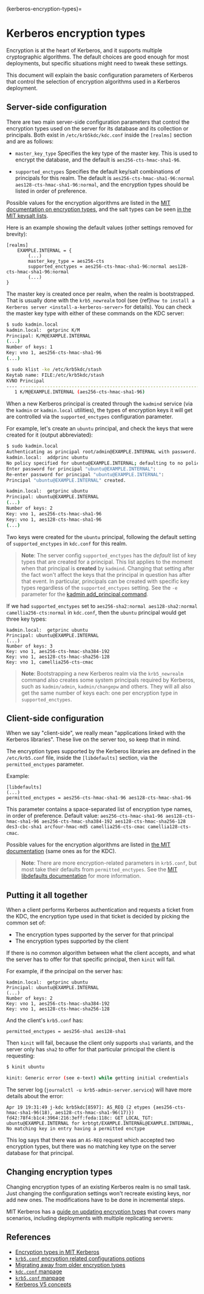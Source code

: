 (kerberos-encryption-types)=
# Kerberos encryption types

Encryption is at the heart of Kerberos, and it supports multiple cryptographic algorithms. The default choices are good enough for most deployments, but specific situations might need to tweak these settings.

This document will explain the basic configuration parameters of Kerberos that control the selection of encryption algorithms used in a Kerberos deployment.

## Server-side configuration

There are two main server-side configuration parameters that control the encryption types used on the server for its database and its collection or principals. Both exist in `/etc/krb5kdc/kdc.conf` inside the `[realms]` section and are as follows:

 * `master_key_type`
    Specifies the key type of the master key. This is used to encrypt the database, and the default is `aes256-cts-hmac-sha1-96`.

* `supported_enctypes`
    Specifies the default key/salt combinations of principals for this realm. The default is `aes256-cts-hmac-sha1-96:normal aes128-cts-hmac-sha1-96:normal`, and the encryption types should be listed in order of preference.

Possible values for the encryption algorithms are listed in the [MIT documentation on encryption types](https://web.mit.edu/kerberos/krb5-latest/doc/admin/conf_files/kdc_conf.html#encryption-types), and the salt types can be seen [in the MIT keysalt lists](https://web.mit.edu/kerberos/krb5-latest/doc/admin/conf_files/kdc_conf.html#keysalt-lists).

Here is an example showing the default values (other settings removed for brevity):
```text
[realms]
    EXAMPLE.INTERNAL = {
        (...)
        master_key_type = aes256-cts
        supported_enctypes = aes256-cts-hmac-sha1-96:normal aes128-cts-hmac-sha1-96:normal
        (...)
}
```

The master key is created once per realm, when the realm is bootstrapped. That is usually done with the `krb5_newrealm` tool (see {ref}`how to install a Kerberos server <install-a-kerberos-server>` for details). You can check the master key type with either of these commands on the KDC server:

```bash
$ sudo kadmin.local
kadmin.local:  getprinc K/M
Principal: K/M@EXAMPLE.INTERNAL
(...)
Number of keys: 1
Key: vno 1, aes256-cts-hmac-sha1-96
(...)

$ sudo klist -ke /etc/krb5kdc/stash
Keytab name: FILE:/etc/krb5kdc/stash
KVNO Principal
---- --------------------------------------------------------------------------
   1 K/M@EXAMPLE.INTERNAL (aes256-cts-hmac-sha1-96) 
```

When a new Kerberos principal is created through the `kadmind` service (via the `kadmin` or `kadmin.local` utilities), the types of encryption keys it will get are controlled via the `supported_enctypes` configuration parameter.

For example, let's create an `ubuntu` principal, and check the keys that were created for it (output abbreviated):

```bash
$ sudo kadmin.local
Authenticating as principal root/admin@EXAMPLE.INTERNAL with password.
kadmin.local:  addprinc ubuntu
No policy specified for ubuntu@EXAMPLE.INTERNAL; defaulting to no policy
Enter password for principal "ubuntu@EXAMPLE.INTERNAL":
Re-enter password for principal "ubuntu@EXAMPLE.INTERNAL":
Principal "ubuntu@EXAMPLE.INTERNAL" created.

kadmin.local:  getprinc ubuntu
Principal: ubuntu@EXAMPLE.INTERNAL
(...)
Number of keys: 2
Key: vno 1, aes256-cts-hmac-sha1-96
Key: vno 1, aes128-cts-hmac-sha1-96
(...)
```

Two keys were created for the `ubuntu` principal, following the default setting of `supported_enctypes` in `kdc.conf` for this realm.

> **Note**:
> The server config `supported_enctypes` has the *default* list of key types that are created for a principal. This list applies to the moment when that principal is **created** by `kadmind`. Changing that setting after the fact won't affect the keys that the principal in question has after that event. In particular, principals can be created with specific key types regardless of the `supported_enctypes` setting. See the `-e` parameter for the [kadmin add_principal command](https://web.mit.edu/kerberos/krb5-latest/doc/admin/database.html#add-principal).

If we had `supported_enctypes` set to `aes256-sha2:normal aes128-sha2:normal camellia256-cts:normal` in `kdc.conf`, then the `ubuntu` principal would get three key types:

```text
kadmin.local:  getprinc ubuntu
Principal: ubuntu@EXAMPLE.INTERNAL
(...)
Number of keys: 3
Key: vno 1, aes256-cts-hmac-sha384-192
Key: vno 1, aes128-cts-hmac-sha256-128
Key: vno 1, camellia256-cts-cmac
```

> **Note**:
> Bootstrapping a new Kerberos realm via the `krb5_newrealm` command also creates some system principals required by Kerberos, such as `kadmin/admin`, `kadmin/changepw` and others. They will all also get the same number of keys each: one per encryption type in `supported_enctypes`.

## Client-side configuration

When we say "client-side", we really mean "applications linked with the Kerberos libraries". These live on the server too, so keep that in mind.

The encryption types supported by the Kerberos libraries are defined in the `/etc/krb5.conf` file, inside the `[libdefaults]` section, via the `permitted_enctypes` parameter.

Example:

```text
[libdefaults]
(...)
permitted_enctypes = aes256-cts-hmac-sha1-96 aes128-cts-hmac-sha1-96
```

This parameter contains a space-separated list of encryption type names, in order of preference. Default value: `aes256-cts-hmac-sha1-96 aes128-cts-hmac-sha1-96 aes256-cts-hmac-sha384-192 aes128-cts-hmac-sha256-128 des3-cbc-sha1 arcfour-hmac-md5 camellia256-cts-cmac camellia128-cts-cmac`.

Possible values for the encryption algorithms are listed in [the MIT documentation](https://web.mit.edu/kerberos/krb5-latest/doc/admin/conf_files/kdc_conf.html#encryption-types) (same ones as for the KDC).

> **Note**:
> There are more encryption-related parameters in `krb5.conf`, but most take their defaults from `permitted_enctypes`. See the [MIT libdefaults documentation](https://web.mit.edu/kerberos/krb5-latest/doc/admin/conf_files/krb5_conf.html#libdefaults) for more information.

## Putting it all together

When a client performs Kerberos authentication and requests a ticket from the KDC, the encryption type used in that ticket is decided by picking the common set of:

* The encryption types supported by the server for that principal
* The encryption types supported by the client

If there is no common algorithm between what the client accepts, and what the server has to offer for that specific principal, then `kinit` will fail.

For example, if the principal on the server has:

```text
kadmin.local:  getprinc ubuntu
Principal: ubuntu@EXAMPLE.INTERNAL
(...)
Number of keys: 2
Key: vno 1, aes256-cts-hmac-sha384-192
Key: vno 1, aes128-cts-hmac-sha256-128
```

And the client's `krb5.conf` has:

```text
permitted_enctypes = aes256-sha1 aes128-sha1
```

Then `kinit` will fail, because the client only supports `sha1` variants, and the server only has `sha2` to offer for that particular principal the client is requesting:

```bash
$ kinit ubuntu

kinit: Generic error (see e-text) while getting initial credentials
```

The server log (`journalctl -u krb5-admin-server.service`) will have more details about the error:

```text
Apr 19 19:31:49 j-kdc krb5kdc[8597]: AS_REQ (2 etypes {aes256-cts-hmac-sha1-96(18), aes128-cts-hmac-sha1-96(17)}) fd42:78f4:b1c4:3964:216:3eff:feda:118c: GET_LOCAL_TGT: ubuntu@EXAMPLE.INTERNAL for krbtgt/EXAMPLE.INTERNAL@EXAMPLE.INTERNAL, No matching key in entry having a permitted enctype
```

This log says that there was an `AS-REQ` request which accepted two encryption types, but there was no matching key type on the server database for that principal.

## Changing encryption types

Changing encryption types of an existing Kerberos realm is no small task. Just changing the configuration settings won't recreate existing keys, nor add new ones. The modifications have to be done in incremental steps.

MIT Kerberos has a [guide on updating encryption types](https://web.mit.edu/kerberos/krb5-latest/doc/admin/enctypes.html#migrating-away-from-older-encryption-types) that covers many scenarios, including deployments with multiple replicating servers: 

## References

* [Encryption types in MIT Kerberos](https://web.mit.edu/kerberos/krb5-latest/doc/admin/enctypes.html)
* [`krb5.conf` encryption related configurations options](https://web.mit.edu/kerberos/krb5-latest/doc/admin/enctypes.html#configuration-variables)
* [Migrating away from older encryption types](https://web.mit.edu/kerberos/krb5-latest/doc/admin/enctypes.html#migrating-away-from-older-encryption-types)
* [`kdc.conf` manpage](https://manpages.ubuntu.com/manpages/jammy/man5/kdc.conf.5.html)
* [`krb5.conf` manpage](https://manpages.ubuntu.com/manpages/jammy/man5/krb5.conf.5.html)
* [Kerberos V5 concepts](https://web.mit.edu/kerberos/krb5-latest/doc/basic/index.html)

